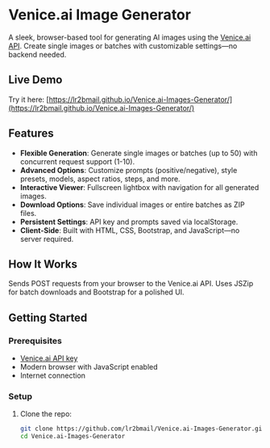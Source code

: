 # Venice.ai Image Generator

A sleek, browser-based tool for generating AI images using the [Venice.ai API](https://venice.ai/chat?ref=bwY1lo). Create single images or batches with customizable settings—no backend needed.

## Live Demo

Try it here: [https://lr2bmail.github.io/Venice.ai-Images-Generator/](https://lr2bmail.github.io/Venice.ai-Images-Generator/)

## Features

- **Flexible Generation**: Generate single images or batches (up to 50) with concurrent request support (1-10).
- **Advanced Options**: Customize prompts (positive/negative), style presets, models, aspect ratios, steps, and more.
- **Interactive Viewer**: Fullscreen lightbox with navigation for all generated images.
- **Download Options**: Save individual images or entire batches as ZIP files.
- **Persistent Settings**: API key and prompts saved via localStorage.
- **Client-Side**: Built with HTML, CSS, Bootstrap, and JavaScript—no server required.

## How It Works

Sends POST requests from your browser to the Venice.ai API. Uses JSZip for batch downloads and Bootstrap for a polished UI.

## Getting Started

### Prerequisites

- [Venice.ai API key](https://venice.ai/chat?ref=bwY1lo)
- Modern browser with JavaScript enabled
- Internet connection

### Setup

1. Clone the repo:
   ```bash
   git clone https://github.com/lr2bmail/Venice.ai-Images-Generator.git
   cd Venice.ai-Images-Generator
